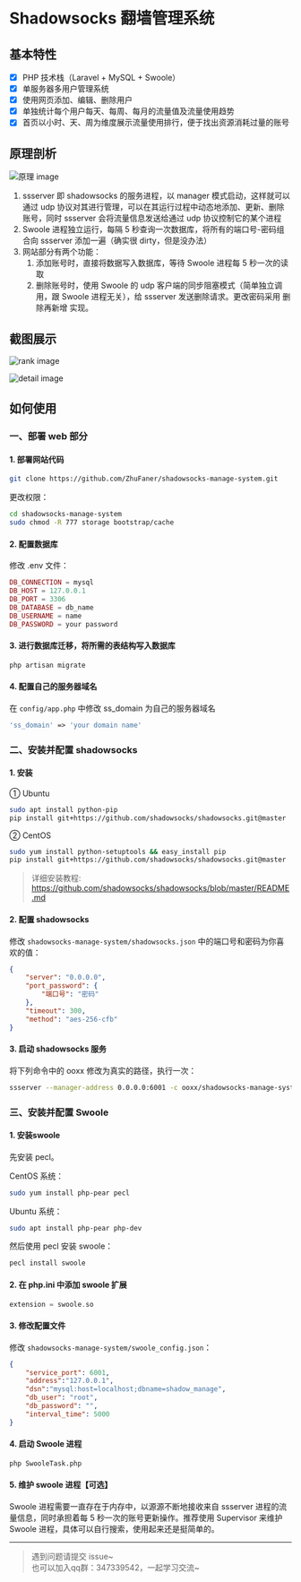 # Shadowsocks 翻墙管理系统

## 基本特性

- [x] PHP 技术栈（Laravel + MySQL + Swoole）
- [x] 单服务器多用户管理系统
- [x] 使用网页添加、编辑、删除用户
- [x] 单独统计每个用户每天、每周、每月的流量值及流量使用趋势
- [x] 首页以小时、天、周为维度展示流量使用排行，便于找出资源消耗过量的账号

## 原理剖析

![原理 image](https://raw.githubusercontent.com/ZhuFaner/shadowsocks-manage-system/master/public/image/yuanli@2x.jpg)

1. ssserver 即 shadowsocks 的服务进程，以 manager 模式启动，这样就可以通过 udp 协议对其进行管理，可以在其运行过程中动态地添加、更新、删除账号，同时 ssserver 会将流量信息发送给通过 udp 协议控制它的某个进程
2. Swoole 进程独立运行，每隔 5 秒查询一次数据库，将所有的端口号-密码组合向 ssserver 添加一遍（确实很 dirty，但是没办法）
3. 网站部分有两个功能：
    1. 添加账号时，直接将数据写入数据库，等待 Swoole 进程每 5 秒一次的读取
    2. 删除账号时，使用 Swoole 的 udp 客户端的同步阻塞模式（简单独立调用，跟 Swoole 进程无关），给 ssserver 发送删除请求。更改密码采用 删除再新增 实现。

## 截图展示

![rank image](https://raw.githubusercontent.com/ZhuFaner/shadowsocks-manage-system/master/public/image/rank.png)  

![detail image](https://raw.githubusercontent.com/ZhuFaner/shadowsocks-manage-system/master/public/image/detail.png)  

## 如何使用

### 一、部署 web 部分

#### 1. 部署网站代码

```bash
git clone https://github.com/ZhuFaner/shadowsocks-manage-system.git
```

更改权限：

```bash
cd shadowsocks-manage-system
sudo chmod -R 777 storage bootstrap/cache
```

#### 2. 配置数据库

修改 .env 文件：

```php
DB_CONNECTION = mysql  
DB_HOST = 127.0.0.1  
DB_PORT = 3306
DB_DATABASE = db_name
DB_USERNAME = name
DB_PASSWORD = your password  
```

#### 3. 进行数据库迁移，将所需的表结构写入数据库

```php
php artisan migrate
```
#### 4. 配置自己的服务器域名
在 `config/app.php` 中修改 ss_domain 为自己的服务器域名

```php
'ss_domain' => 'your domain name'
```

### 二、安装并配置 shadowsocks

#### 1. 安装

① Ubuntu

```bash
sudo apt install python-pip
pip install git+https://github.com/shadowsocks/shadowsocks.git@master
```

② CentOS

```bash
sudo yum install python-setuptools && easy_install pip
pip install git+https://github.com/shadowsocks/shadowsocks.git@master
```

> 详细安装教程: https://github.com/shadowsocks/shadowsocks/blob/master/README.md

#### 2. 配置 shadowsocks

修改 `shadowsocks-manage-system/shadowsocks.json` 中的端口号和密码为你喜欢的值：

```json
{
    "server": "0.0.0.0",
    "port_password": {
        "端口号": "密码"
    },
    "timeout": 300,
    "method": "aes-256-cfb"
}
```

#### 3. 启动 shadowsocks 服务

将下列命令中的 ooxx 修改为真实的路径，执行一次：

```bash
ssserver --manager-address 0.0.0.0:6001 -c ooxx/shadowsocks-manage-system/shadowsocks.json -d restart
```
### 三、安装并配置 Swoole

#### 1. 安装swoole

先安装 pecl。

CentOS 系统：

```bash
sudo yum install php-pear pecl
```

Ubuntu 系统：

```bash
sudo apt install php-pear php-dev
```

然后使用 pecl 安装 swoole：

```php
pecl install swoole
```


#### 2. 在 php.ini 中添加 swoole 扩展

```php
extension = swoole.so
```
	
#### 3. 修改配置文件

修改 `shadowsocks-manage-system/swoole_config.json`：

```json
{
	"service_port": 6001,
	"address":"127.0.0.1",
	"dsn":"mysql:host=localhost;dbname=shadow_manage",
	"db_user": "root",
	"db_password": "",
	"interval_time": 5000
}
```

#### 4. 启动 Swoole 进程

```bash
php SwooleTask.php
```

#### 5. 维护 swoole 进程【可选】

Swoole 进程需要一直存在于内存中，以源源不断地接收来自 ssserver 进程的流量信息，同时承担着每 5 秒一次的账号更新操作。推荐使用 Supervisor 来维护 Swoole 进程，具体可以自行搜索，使用起来还是挺简单的。

<hr>

> 遇到问题请提交 issue~  
> 也可以加入qq群：347339542，一起学习交流~

